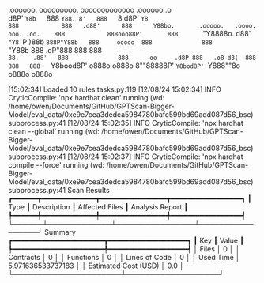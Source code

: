 

  .oooooo.    ooooooooo.   ooooooooooooo  .oooooo..o                                 
 d8P'  `Y8b   `888   `Y88. 8'   888   `8 d8P'    `Y8                                 
888            888   .d88'      888      Y88bo.       .ooooo.   .oooo.   ooo. .oo.   
888            888ooo88P'       888       `"Y8888o.  d88' `"Y8 `P  )88b  `888P"Y88b  
888     ooooo  888              888           `"Y88b 888        .oP"888   888   888  
`88.    .88'   888              888      oo     .d8P 888   .o8 d8(  888   888   888  
 `Y8bood8P'   o888o            o888o     8""88888P'  `Y8bod8P' `Y888""8o o888o o888o                                                        


                                                                   

[15:02:34] Loaded 10 rules                                                                                                                                                                                                                  tasks.py:119
[12/08/24 15:02:34] INFO     CryticCompile: 'npx hardhat clean' running (wd: /home/owen/Documents/GitHub/GPTScan-Bigger-Model/eval_data/0xe9e7cea3dedca5984780bafc599bd69add087d56_bsc)                                                 subprocess.py:41
[12/08/24 15:02:35] INFO     CryticCompile: 'npx hardhat clean --global' running (wd: /home/owen/Documents/GitHub/GPTScan-Bigger-Model/eval_data/0xe9e7cea3dedca5984780bafc599bd69add087d56_bsc)                                        subprocess.py:41
[12/08/24 15:02:37] INFO     CryticCompile: 'npx hardhat compile --force' running (wd: /home/owen/Documents/GitHub/GPTScan-Bigger-Model/eval_data/0xe9e7cea3dedca5984780bafc599bd69add087d56_bsc)                                       subprocess.py:41
                      Scan Results                       
┏━━━━━━┳━━━━━━━━━━━━━┳━━━━━━━━━━━━━━━━┳━━━━━━━━━━━━━━━━━┓
┃ Type ┃ Description ┃ Affected Files ┃ Analysis Report ┃
┡━━━━━━╇━━━━━━━━━━━━━╇━━━━━━━━━━━━━━━━╇━━━━━━━━━━━━━━━━━┩
└──────┴─────────────┴────────────────┴─────────────────┘
                  Summary                   
┏━━━━━━━━━━━━━━━━━━━━━━┳━━━━━━━━━━━━━━━━━━━┓
┃ Key                  ┃ Value             ┃
┡━━━━━━━━━━━━━━━━━━━━━━╇━━━━━━━━━━━━━━━━━━━┩
│ Files                │ 0                 │
│ Contracts            │ 0                 │
│ Functions            │ 0                 │
│ Lines of Code        │ 0                 │
│ Used Time            │ 5.971636533737183 │
│ Estimated Cost (USD) │ 0.0               │
└──────────────────────┴───────────────────┘

